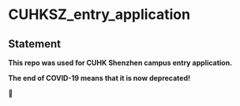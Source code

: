 # CUHKSZ_entry_application

## Statement

**This repo was used for CUHK Shenzhen campus entry application.**

**The end of COVID-19 means that it is now deprecated!**

🎉
